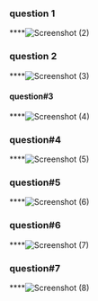 ### question 1
****![Screenshot (2)](https://github.com/zoni2004/PF-FALL-23/assets/142867557/65efcf1f-cf81-4ece-b031-187a33c3805c)
 ### question 2
 ****![Screenshot (3)](https://github.com/zoni2004/PF-FALL-23/assets/142867557/e4ba88e2-b579-42d9-8a88-878dd282086f)
#### question#3
****![Screenshot (4)](https://github.com/zoni2004/PF-FALL-23/assets/142867557/865562c3-4f0d-47f3-b2a2-e1100b4d999d)
### question#4
****![Screenshot (5)](https://github.com/zoni2004/PF-FALL-23/assets/142867557/2591c7e4-07f5-4f93-be8f-df191b188920)
### question#5
****![Screenshot (6)](https://github.com/zoni2004/PF-FALL-23/assets/142867557/5c434788-7ed8-4927-8ed4-019d8bc117db)
### question#6
****![Screenshot (7)](https://github.com/zoni2004/PF-FALL-23/assets/142867557/999b433f-191e-4816-8aee-b433d735b299)
### question#7
****![Screenshot (8)](https://github.com/zoni2004/PF-FALL-23/assets/142867557/5aeb085a-42da-49cd-9bef-0c87ccd53a00)
